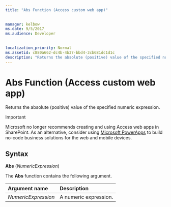 ```yaml
---
title: "Abs Function (Access custom web app)"
  
  
manager: kelbow
ms.date: 9/5/2017
ms.audience: Developer
 
  
localization_priority: Normal
ms.assetid: c880a662-dc4b-4b37-bbd4-3cb681dc1d1c
description: "Returns the absolute (positive) value of the specified numeric expression."
---
```


# Abs Function (Access custom web app)

Returns the absolute (positive) value of the specified numeric expression.
  
> [!IMPORTANT]
> Microsoft no longer recommends creating and using Access web apps in SharePoint. As an alternative, consider using [Microsoft PowerApps](https://powerapps.microsoft.com/en-us/) to build no-code business solutions for the web and mobile devices. 
  
## Syntax

 **Abs** (*NumericExpression*) 
  
The **Abs** function contains the following argument. 
  
|**Argument name**|**Description**|
|:-----|:-----|
| *NumericExpression*  <br/> |A numeric expression.  <br/> |
   

